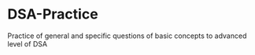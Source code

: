 # DSA-Practice
Practice of general and specific questions of basic concepts to advanced level of DSA
